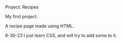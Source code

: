Project: Recipes

My first project.  

A recipe page made using HTML.

6-30-23
I just learn CSS, and will try to add some to it.